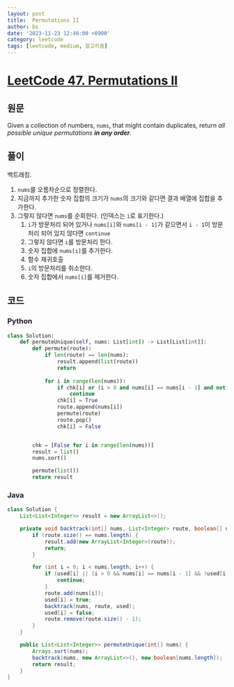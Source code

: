 ```yaml
---
layout: post
title:  Permutations II
author: bs
date: '2023-11-23 12:46:00 +0900'
category: leetcode
tags: [leetcode, medium, 알고리즘]
---
```


# [LeetCode 47. Permutations II](https://leetcode.com/problems/permutations-ii/)

## 원문
Given a collection of numbers, `nums`, that might contain duplicates, return *all possible unique permutations **in any order**.*

## 풀이
백트래킹.

1. `nums`를 오름차순으로 정렬한다.
2. 지금까지 추가한 숫자 집합의 크기가 `nums`의 크기와 같다면 결과 배열에 집합을 추가한다.
3. 그렇지 않다면 `nums`를 순회한다. (인덱스는 `i`로 표기한다.)
    1. `i`가 방문처리 되어 있거나 `nums[i]`와 `nums[i - 1]`가 같으면서 `i - 1`이 방문처리 되어 있지 않다면 `continue`
    2. 그렇지 않다면 `i`를 방문처리 한다.
    3. 숫자 집합에 `nums[i]`를 추가한다.
    4. 함수 재귀호출
    5. `i`의 방문처리를 취소한다.
    6. 숫자 집합에서 `nums[i]`를 제거한다.

## 코드
### Python
```python
class Solution:
    def permuteUnique(self, nums: List[int]) -> List[List[int]]:
        def permute(route):
            if len(route) == len(nums):
                result.append(list(route))
                return
            
            for i in range(len(nums)):
                if chk[i] or (i > 0 and nums[i] == nums[i - 1] and not chk[i - 1]):
                    continue
                chk[i] = True
                route.append(nums[i])
                permute(route)
                route.pop()
                chk[i] = False


        chk = [False for i in range(len(nums))]
        result = list()
        nums.sort()

        permute(list())
        return result
```

### Java
```java
class Solution {
    List<List<Integer>> result = new ArrayList<>();

    private void backtrack(int[] nums, List<Integer> route, boolean[] used) {
        if (route.size() == nums.length) {
            result.add(new ArrayList<Integer>(route));
            return;
        }

        for (int i = 0; i < nums.length; i++) {
            if (used[i] || (i > 0 && nums[i] == nums[i - 1] && !used[i - 1])) {
                continue;
            }
            route.add(nums[i]);
            used[i] = true;
            backtrack(nums, route, used);
            used[i] = false;
            route.remove(route.size() - 1);
        }
    }

    public List<List<Integer>> permuteUnique(int[] nums) {
        Arrays.sort(nums);
        backtrack(nums, new ArrayList<>(), new boolean[nums.length]);
        return result;
    }
}
```
